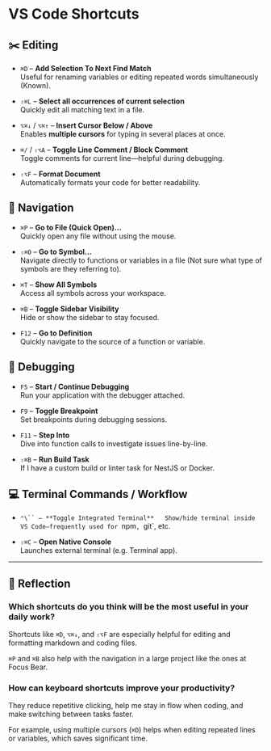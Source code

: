# VS Code Shortcuts

## ✂️ Editing

- `⌘D` – **Add Selection To Next Find Match**  
  Useful for renaming variables or editing repeated words simultaneously (Known).

- `⇧⌘L` – **Select all occurrences of current selection**  
  Quickly edit all matching text in a file.

- `⌥⌘↓` / `⌥⌘↑` – **Insert Cursor Below / Above**  
  Enables **multiple cursors** for typing in several places at once.

- `⌘/` / `⇧⌥A` – **Toggle Line Comment / Block Comment**  
  Toggle comments for current line—helpful during debugging.

- `⇧⌥F` – **Format Document**  
  Automatically formats your code for better readability.

## 📁 Navigation

- `⌘P` – **Go to File (Quick Open)...**  
  Quickly open any file without using the mouse.

- `⇧⌘O` – **Go to Symbol...**  
  Navigate directly to functions or variables in a file (Not sure what type of symbols are they referring to).

- `⌘T` – **Show All Symbols**  
  Access all symbols across your workspace.

- `⌘B` – **Toggle Sidebar Visibility**  
  Hide or show the sidebar to stay focused.

- `F12` – **Go to Definition**  
  Quickly navigate to the source of a function or variable.

## 🐞 Debugging
- `F5` – **Start / Continue Debugging**  
  Run your application with the debugger attached.
  
- `F9` – **Toggle Breakpoint**  
  Set breakpoints during debugging sessions.

- `F11` – **Step Into**  
  Dive into function calls to investigate issues line-by-line.

- `⇧⌘B` – **Run Build Task**  
  If I have a custom build or linter task for NestJS or Docker.


## 💻 Terminal Commands / Workflow

- `⌃\`` – **Toggle Integrated Terminal**  
  Show/hide terminal inside VS Code—frequently used for `npm`, `git`, etc.

- `⇧⌘C` – **Open Native Console**  
  Launches external terminal (e.g. Terminal app).

---

## 📝 Reflection

### Which shortcuts do you think will be the most useful in your daily work?
Shortcuts like `⌘D`, `⌥⌘↓`, and `⇧⌥F` are especially helpful for editing and formatting markdown and coding files. 

`⌘P` and `⌘B` also help with the navigation in a large project like the ones at Focus Bear.

### How can keyboard shortcuts improve your productivity?
They reduce repetitive clicking, help me stay in flow when coding, and make switching between tasks faster. 

For example, using multiple cursors (`⌘D`) helps when editing repeated lines or variables, which saves significant time.

